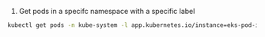 
1. Get pods in a specifc namespace with a specific label

```bash
kubectl get pods -n kube-system -l app.kubernetes.io/instance=eks-pod-identity-agent
```
